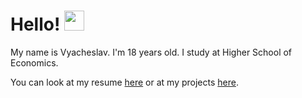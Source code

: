 <!--
- 👋 Hi, I’m @vmbytsko
- 👀 I’m interested in ...
- 🌱 I’m currently learning ...
- 💞️ I’m looking to collaborate on ...
- 📫 How to reach me ...
- 😄 Pronouns: ...
- ⚡ Fun fact: ...
-->

<h1>Hello!</a> 
<img src="https://github.com/vyacheslavbytsko/vyacheslavbytsko/raw/main/images/Hi.gif" height="32"/></h1>

My name is Vyacheslav. I'm 18 years old. I study at Higher School of Economics.

You can look at my resume [here](https://github.com/vyacheslavbytsko/vyacheslavbytsko/blob/main/resumes/Резюме.pdf) or at my projects [here](https://github.com/vyacheslavbytsko/vyacheslavbytsko/blob/main/projects.md).
